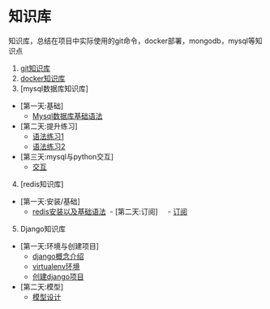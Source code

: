 # 知识库
知识库，总结在项目中实际使用的git命令，docker部署，mongodb，mysql等知识点

1. [git知识库](git.md)
2. [docker知识库](docker/docker.md)
3. [mysql数据库知识库]
  - [第一天:基础]
    - [Mysql数据库基础语法](sql/mysql.md)
  - [第二天:提升练习]
    - [语法练习1](sql/mysql2_1.md)
    - [语法练习2](sql/mysql2_2.md)
  - [第三天:mysql与python交互]
    - [交互](sql/mysql3.md)
4. [redis知识库]
  - [第一天:安装/基础]
     - [redis安装以及基础语法](sql/redis.md)
  - [第二天:订阅]
     - [订阅](sql/redis1.md)
5. Django知识库
  - [第一天:环境与创建项目]
    - [django概念介绍](django/django_pattern.md)
    - [virtualenv环境](django/python_virtualenv.md)
    - [创建django项目](django/django_halloWorld.md)
  - [第二天:模型]
    - [模型设计](django/django_models.md)
